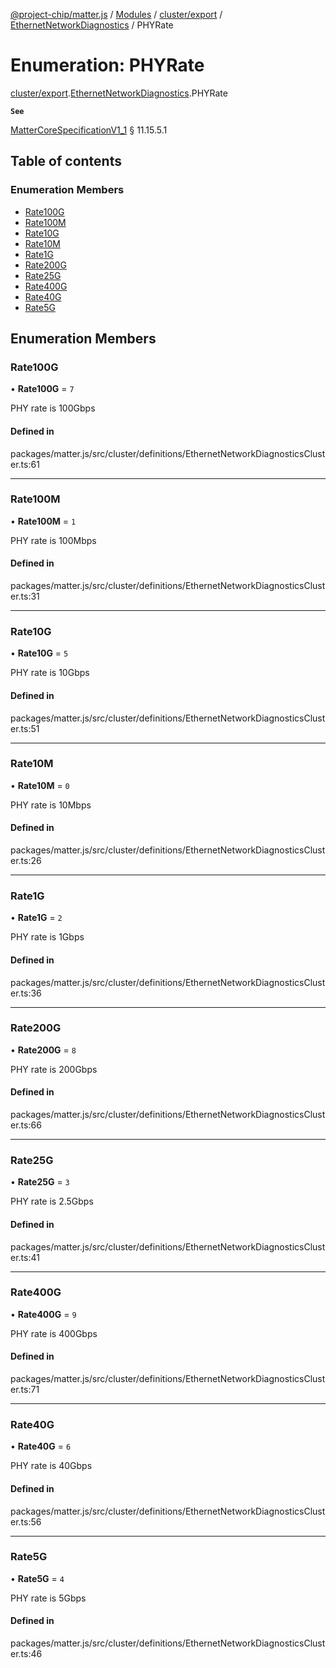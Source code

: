 [@project-chip/matter.js](../README.md) / [Modules](../modules.md) / [cluster/export](../modules/cluster_export.md) / [EthernetNetworkDiagnostics](../modules/cluster_export.EthernetNetworkDiagnostics.md) / PHYRate

# Enumeration: PHYRate

[cluster/export](../modules/cluster_export.md).[EthernetNetworkDiagnostics](../modules/cluster_export.EthernetNetworkDiagnostics.md).PHYRate

**`See`**

[MatterCoreSpecificationV1_1](../interfaces/spec_export.MatterCoreSpecificationV1_1.md) § 11.15.5.1

## Table of contents

### Enumeration Members

- [Rate100G](cluster_export.EthernetNetworkDiagnostics.PHYRate.md#rate100g)
- [Rate100M](cluster_export.EthernetNetworkDiagnostics.PHYRate.md#rate100m)
- [Rate10G](cluster_export.EthernetNetworkDiagnostics.PHYRate.md#rate10g)
- [Rate10M](cluster_export.EthernetNetworkDiagnostics.PHYRate.md#rate10m)
- [Rate1G](cluster_export.EthernetNetworkDiagnostics.PHYRate.md#rate1g)
- [Rate200G](cluster_export.EthernetNetworkDiagnostics.PHYRate.md#rate200g)
- [Rate25G](cluster_export.EthernetNetworkDiagnostics.PHYRate.md#rate25g)
- [Rate400G](cluster_export.EthernetNetworkDiagnostics.PHYRate.md#rate400g)
- [Rate40G](cluster_export.EthernetNetworkDiagnostics.PHYRate.md#rate40g)
- [Rate5G](cluster_export.EthernetNetworkDiagnostics.PHYRate.md#rate5g)

## Enumeration Members

### Rate100G

• **Rate100G** = ``7``

PHY rate is 100Gbps

#### Defined in

packages/matter.js/src/cluster/definitions/EthernetNetworkDiagnosticsCluster.ts:61

___

### Rate100M

• **Rate100M** = ``1``

PHY rate is 100Mbps

#### Defined in

packages/matter.js/src/cluster/definitions/EthernetNetworkDiagnosticsCluster.ts:31

___

### Rate10G

• **Rate10G** = ``5``

PHY rate is 10Gbps

#### Defined in

packages/matter.js/src/cluster/definitions/EthernetNetworkDiagnosticsCluster.ts:51

___

### Rate10M

• **Rate10M** = ``0``

PHY rate is 10Mbps

#### Defined in

packages/matter.js/src/cluster/definitions/EthernetNetworkDiagnosticsCluster.ts:26

___

### Rate1G

• **Rate1G** = ``2``

PHY rate is 1Gbps

#### Defined in

packages/matter.js/src/cluster/definitions/EthernetNetworkDiagnosticsCluster.ts:36

___

### Rate200G

• **Rate200G** = ``8``

PHY rate is 200Gbps

#### Defined in

packages/matter.js/src/cluster/definitions/EthernetNetworkDiagnosticsCluster.ts:66

___

### Rate25G

• **Rate25G** = ``3``

PHY rate is 2.5Gbps

#### Defined in

packages/matter.js/src/cluster/definitions/EthernetNetworkDiagnosticsCluster.ts:41

___

### Rate400G

• **Rate400G** = ``9``

PHY rate is 400Gbps

#### Defined in

packages/matter.js/src/cluster/definitions/EthernetNetworkDiagnosticsCluster.ts:71

___

### Rate40G

• **Rate40G** = ``6``

PHY rate is 40Gbps

#### Defined in

packages/matter.js/src/cluster/definitions/EthernetNetworkDiagnosticsCluster.ts:56

___

### Rate5G

• **Rate5G** = ``4``

PHY rate is 5Gbps

#### Defined in

packages/matter.js/src/cluster/definitions/EthernetNetworkDiagnosticsCluster.ts:46

